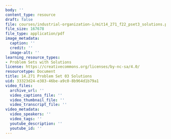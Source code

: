 ```yaml
---
body: ''
content_type: resource
draft: false
file: courses/industrial-organization-i/mit14_271_f22_pset3_solutions.pdf
file_size: 167678
file_type: application/pdf
image_metadata:
  caption: ''
  credit: ''
  image-alt: ''
learning_resource_types:
- Problem Sets with Solutions
license: https://creativecommons.org/licenses/by-nc-sa/4.0/
resourcetype: Document
title: 14.271 Problem Set 03 Solutions
uid: 33323d24-e383-46be-a9c0-8b964d1b79a1
video_files:
  archive_url: ''
  video_captions_file: ''
  video_thumbnail_file: ''
  video_transcript_file: ''
video_metadata:
  video_speakers: ''
  video_tags: ''
  youtube_description: ''
  youtube_id: ''
---
```

